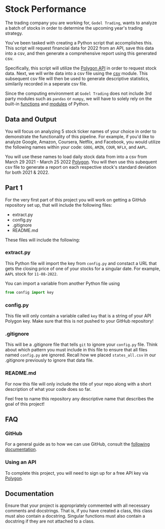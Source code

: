 # Stock Performance

The trading company you are working for, `Godel Trading`, wants to analyze a batch of stocks in order to determine the upcoming year's trading strategy.

You've been tasked with creating a Python script that accomplishes this. This script will request financial data for 2022 from an API, save this data into a csv, and then generate a comprehensive report using this generated csv. 

Specifically, this script will utilize the [Polygon API](https://polygon.io/) in order to request stock data. Next, we will write data into a csv file using the [csv](https://docs.python.org/3/library/csv.html) module. This subsequent csv file will then be used to generate descriptive statistics, similarily recorded in a seperate csv file. 

Since the computing environment at `Godel Trading` does not include 3rd party modules such as `pandas` or `numpy`, we will have to solely rely on the built-in [functions](https://docs.python.org/3/library/functions.html) and [modules](https://docs.python.org/3/py-modindex.html) of Python.

## Data and Output

You will focus on analyzing 5 stock ticker names of your choice in order to demonstrate the functionality of this pipeline. For example, if you'd like to analyze Google, Amazon, Coursera, Netflix, and Facebook, you would utilize the following names within your code: `GOOG`, `AMZN`, `COUR`, `NFLX`, and `AAPL`.

You will use these names to load daily stock data from into a csv from March 29 2021 - March 25 2022 [Polygon](https://polygon.io/). You will then use this subequent csv file to generate a report on each respective stock's standard deviation for both 2021 & 2022.

## Part 1

For the very first part of this project you will work on getting a GitHub repository set up, that will include the following files:

* extract.py
* config.py
* .gitignore
* README.md

These files will include the following:

### extract.py

This Python file will import the key from `config.py` and constact a URL that gets the closing price of one of your stocks for a singular date. For example, `AAPL` stock for `11-08-2022`.

You can import a variable from another Python file using
```python
from config import key
```

### config.py

This file will only contain a variable called `key` that is a string of your API Polygon key. Make sure that this is not pushed to your GitHub repository!

### .gitignore

This will be a .gitignore file that tells `git` to ignore your `config.py` file. Think about which pattern you must include in this file to ensure that all files named `config.py` are ignored. Recall how we placed `states_all.csv` in our .gitignore previously to ignore that data file.

### README.md

For now this file will only include the title of your repo along with a short description of what your code does so far.

Feel free to name this repository any descriptive name that describes the goal of this project!

## FAQ

### GitHub

For a general guide as to how we can use GitHub, consult the [following documentation](https://www.earthdatascience.org/workshops/intro-version-control-git/basic-git-commands/).

### Using an API

To complete this project, you will need to sign up for a free API key via [Polygon](https://polygon.io/). 

## Documentation

Ensure that your project is appropriately commented with all necessary comments and docstrings. That is, if you have created a class, this class must also contain a docstring. Singular functions must also contain a docstring if they are not attached to a class.



